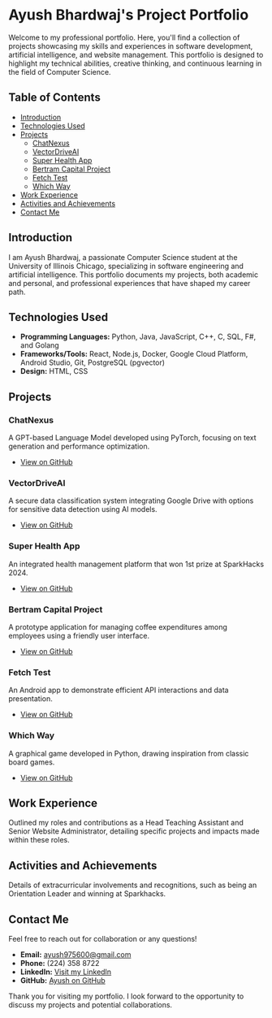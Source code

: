 # Ayush Bhardwaj's Project Portfolio

Welcome to my professional portfolio. Here, you'll find a collection of projects showcasing my skills and experiences in software development, artificial intelligence, and website management. This portfolio is designed to highlight my technical abilities, creative thinking, and continuous learning in the field of Computer Science.

## Table of Contents

- [Introduction](#introduction)
- [Technologies Used](#technologies-used)
- [Projects](#projects)
  - [ChatNexus](#chatnexus)
  - [VectorDriveAI](#vectordriveai)
  - [Super Health App](#super-health-app)
  - [Bertram Capital Project](#bertram-capital-project)
  - [Fetch Test](#fetch-test)
  - [Which Way](#which-way)
- [Work Experience](#work-experience)
- [Activities and Achievements](#activities-and-achievements)
- [Contact Me](#contact-me)

## Introduction

I am Ayush Bhardwaj, a passionate Computer Science student at the University of Illinois Chicago, specializing in software engineering and artificial intelligence. This portfolio documents my projects, both academic and personal, and professional experiences that have shaped my career path.

## Technologies Used

- **Programming Languages:** Python, Java, JavaScript, C++, C, SQL, F#, and Golang
- **Frameworks/Tools:** React, Node.js, Docker, Google Cloud Platform, Android Studio, Git, PostgreSQL (pgvector)
- **Design:** HTML, CSS

## Projects

### ChatNexus
A GPT-based Language Model developed using PyTorch, focusing on text generation and performance optimization.
- [View on GitHub](https://github.com/Ayush7970/learn_llm)

### VectorDriveAI
A secure data classification system integrating Google Drive with options for sensitive data detection using AI models.
- [View on GitHub](https://github.com/Ayush7970/VectorDriveAI)

### Super Health App
An integrated health management platform that won 1st prize at SparkHacks 2024.
- [View on GitHub](https://github.com/Ayush7970/Super-Health-App)

### Bertram Capital Project
A prototype application for managing coffee expenditures among employees using a friendly user interface.
- [View on GitHub](https://github.com/Ayush7970/Bertram-Capital-project)

### Fetch Test
An Android app to demonstrate efficient API interactions and data presentation.
- [View on GitHub](https://github.com/Ayush7970/fetch_test)

### Which Way
A graphical game developed in Python, drawing inspiration from classic board games.
- [View on GitHub](https://github.com/Ayush7970/Which-Way-)

## Work Experience

Outlined my roles and contributions as a Head Teaching Assistant and Senior Website Administrator, detailing specific projects and impacts made within these roles.

## Activities and Achievements

Details of extracurricular involvements and recognitions, such as being an Orientation Leader and winning at Sparkhacks.

## Contact Me

Feel free to reach out for collaboration or any questions!

- **Email:** ayush975600@gmail.com
- **Phone:** (224) 358 8722
- **LinkedIn:** [Visit my LinkedIn](https://linkedin.com)
- **GitHub:** [Ayush on GitHub](https://github.com/Ayush7970)

Thank you for visiting my portfolio. I look forward to the opportunity to discuss my projects and potential collaborations.
